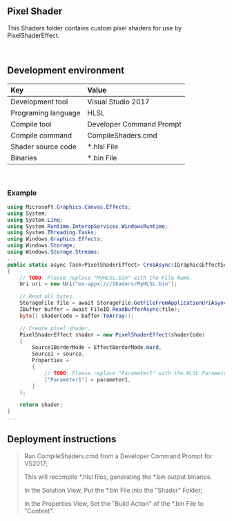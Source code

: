 ﻿## Pixel Shader 

This Shaders folder contains custom pixel shaders for use by PixelShaderEffect.


<br/>

## Development environment

|Key|Value|
|:-|:-|
|Development tool|Visual Studio 2017|
|Programing language|HLSL|
|Compile tool|Developer Command Prompt|
|Compile command|CompileShaders.cmd|
|Shader source code|*.hlsl File|
|Binaries|*.bin File|


<br/>

### Example

```csharp
using Microsoft.Graphics.Canvas.Effects;
using System;
using System.Linq;
using System.Runtime.InteropServices.WindowsRuntime;
using System.Threading.Tasks;
using Windows.Graphics.Effects;
using Windows.Storage;
using Windows.Storage.Streams;
...
public static async Task<PixelShaderEffect> CreaAsync(IGraphicsEffectSource source, float parameter1)
{
    // TODO: Please replace "MyHLSL.bin" with the File Name.
    Uri uri = new Uri("ms-appx:///Shaders/MyHLSL.bin");

    // Read all bytes.
    StorageFile file = await StorageFile.GetFileFromApplicationUriAsync(uri);
    IBuffer buffer = await FileIO.ReadBufferAsync(file);
    byte[] shaderCode = buffer.ToArray();

    // Create pixel shader.
    PixelShaderEffect shader = new PixelShaderEffect(shaderCode)
    {
        Source1BorderMode = EffectBorderMode.Hard,
        Source1 = source,
        Properties =
        {
            // TODO: Please replace "Parameter1" with the HLSL Parameter.
            ["Parameter1"] = parameter1,
        }
    };

    return shader;
}
...
```

## Deployment instructions

> Run CompileShaders.cmd from a Developer Command Prompt for VS2017;
> 
> This will recompile *.hlsl files, generating the *.bin output binaries.
>
> In the Solution View, Put the *.bin File into the "Shader" Folder;
>
> In the Properties View, Set the "Build Action" of the *.bin File to "Content".
